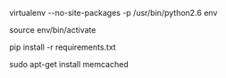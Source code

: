 virtualenv --no-site-packages -p /usr/bin/python2.6 env

source env/bin/activate

pip install -r requirements.txt

sudo apt-get install memcached

